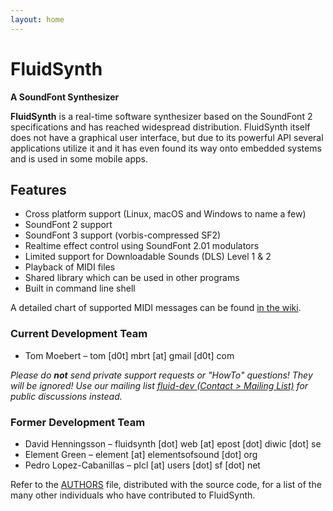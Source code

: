 ```yaml
---
layout: home
---
```


# FluidSynth
**A SoundFont Synthesizer**

**FluidSynth** is a real-time software synthesizer based on the SoundFont 2
specifications and has reached widespread distribution. FluidSynth itself does
not have a graphical user interface, but due to its powerful API several
applications utilize it and it has even found its way onto embedded systems and
is used in some mobile apps.

## Features

- Cross platform support (Linux, macOS and Windows to name a few)
- SoundFont 2 support
- SoundFont 3 support (vorbis-compressed SF2)
- Realtime effect control using SoundFont 2.01 modulators
- Limited support for Downloadable Sounds (DLS) Level 1 & 2
- Playback of MIDI files
- Shared library which can be used in other programs
- Built in command line shell

A detailed chart of supported MIDI messages can be found <a
href="https://github.com/FluidSynth/fluidsynth/wiki/FluidFeatures">in the
wiki</a>.

### Current Development Team
- Tom Moebert &#8211; tom [d0t] mbrt [at] gmail [d0t] com

*Please do **not** send private support requests or "HowTo" questions! They
will be ignored! Use our mailing list <a
href="https://lists.nongnu.org/mailman/listinfo/fluid-dev">fluid-dev (Contact
&gt; Mailing List)</a> for public discussions instead.*

### Former Development Team
- David Henningsson &#8211; fluidsynth [dot] web [at] epost [dot] diwic [dot] se
- Element Green &#8211; element [at] elementsofsound [dot] org
- Pedro Lopez-Cabanillas &#8211; plcl [at] users [dot] sf [dot] net

Refer to the <a href="https://github.com/FluidSynth/fluidsynth/blob/master/AUTHORS">AUTHORS</a>
file, distributed with the source code, for a list of the many other
individuals who have contributed to FluidSynth.
